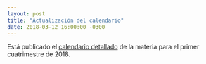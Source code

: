 ```yaml
---
layout: post
title: "Actualización del calendario"
date: 2018-03-12 16:00:00 -0300
---
```


Está publicado el [calendario detallado](https://docs.google.com/spreadsheets/d/e/2PACX-1vT3ZlR8CUHPbk2EJMstUziRXGcjfqazkr81PdT7iRfm7D0-cHDYiIKxDHRMU3rNhG_pNPC8xNtePtRa/pubhtml?gid=8&single=true)
de la materia para el primer cuatrimestre de 2018.